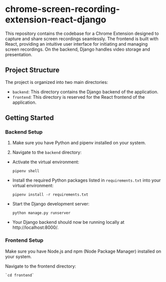 # chrome-screen-recording-extension-react-django

This repository contains the codebase for a Chrome Extension designed to capture and share screen recordings seamlessly. The frontend is built with React, providing an intuitive user interface for initiating and managing screen recordings. On the backend, Django handles video storage and presentation.


## Project Structure

The project is organized into two main directories:

- `backend`: This directory contains the Django backend of the application.
- `frontend`: This directory is reserved for the React frontend of the application.

## Getting Started

### Backend Setup

1. Make sure you have Python and pipenv installed on your system.

2. Navigate to the `backend` directory:

- Activate the virtual environment:

	`pipenv shell`

- Install the required Python packages listed in `requirements.txt` into your virtual environment:

	`pipenv install -r requirements.txt`

- Start the Django development server:

	`python manage.py runserver`

- Your Django backend should now be running locally at http://localhost:8000/.

### Frontend Setup

Make sure you have Node.js and npm (Node Package Manager) installed on your system.

Navigate to the frontend directory:

	`cd frontend`
